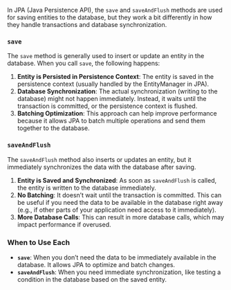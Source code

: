 In JPA (Java Persistence API), the `save` and `saveAndFlush` methods are used for saving entities to the database, but they work a bit differently in how they handle transactions and database synchronization.

### `save`
The `save` method is generally used to insert or update an entity in the database. When you call `save`, the following happens:

1. **Entity is Persisted in Persistence Context**: The entity is saved in the persistence context (usually handled by the EntityManager in JPA).
2. **Database Synchronization**: The actual synchronization (writing to the database) might not happen immediately. Instead, it waits until the transaction is committed, or the persistence context is flushed.
3. **Batching Optimization**: This approach can help improve performance because it allows JPA to batch multiple operations and send them together to the database.

### `saveAndFlush`
The `saveAndFlush` method also inserts or updates an entity, but it immediately synchronizes the data with the database after saving.

1. **Entity is Saved and Synchronized**: As soon as `saveAndFlush` is called, the entity is written to the database immediately.
2. **No Batching**: It doesn’t wait until the transaction is committed. This can be useful if you need the data to be available in the database right away (e.g., if other parts of your application need access to it immediately).
3. **More Database Calls**: This can result in more database calls, which may impact performance if overused.

### When to Use Each
- **`save`**: When you don’t need the data to be immediately available in the database. It allows JPA to optimize and batch changes.
- **`saveAndFlush`**: When you need immediate synchronization, like testing a condition in the database based on the saved entity.

